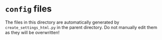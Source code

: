 # ``config`` files

The files in this directory are automatically generated by ``create_settings_html.py`` in the parent directory. Do not manually edit them as they will be overwritten!